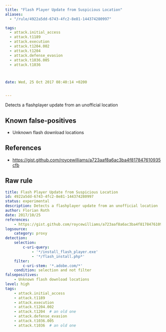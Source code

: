 ```yaml
---
title: "Flash Player Update from Suspicious Location"
aliases:
  - "/rule/4922a5dd-6743-4fc2-8e81-144374280997"

tags:
  - attack.initial_access
  - attack.t1189
  - attack.execution
  - attack.t1204.002
  - attack.t1204
  - attack.defense_evasion
  - attack.t1036.005
  - attack.t1036



date: Wed, 25 Oct 2017 08:40:14 +0200


---
```


Detects a flashplayer update from an unofficial location

<!--more-->


## Known false-positives

* Unknown flash download locations



## References

* https://gist.github.com/roycewilliams/a723aaf8a6ac3ba4f817847610935cfb


## Raw rule
```yaml
title: Flash Player Update from Suspicious Location
id: 4922a5dd-6743-4fc2-8e81-144374280997
status: experimental
description: Detects a flashplayer update from an unofficial location
author: Florian Roth
date: 2017/10/25
references:
    - https://gist.github.com/roycewilliams/a723aaf8a6ac3ba4f817847610935cfb
logsource:
    category: proxy
detection:
    selection:
        c-uri-query:
            - '*/install_flash_player.exe'
            - '*/flash_install.php*'
    filter:
        c-uri-stem: '*.adobe.com/*'
    condition: selection and not filter
falsepositives:
    - Unknown flash download locations
level: high
tags:
    - attack.initial_access
    - attack.t1189
    - attack.execution
    - attack.t1204.002
    - attack.t1204  # an old one
    - attack.defense_evasion
    - attack.t1036.005
    - attack.t1036  # an old one
```
